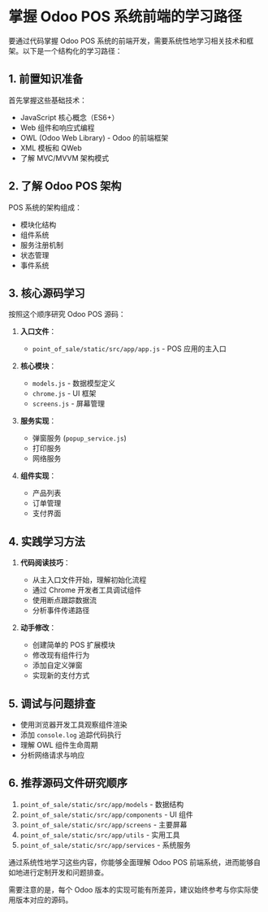 # 掌握 Odoo POS 系统前端的学习路径

要通过代码掌握 Odoo POS 系统的前端开发，需要系统性地学习相关技术和框架。以下是一个结构化的学习路径：

## 1. 前置知识准备

首先掌握这些基础技术：
- JavaScript 核心概念（ES6+）
- Web 组件和响应式编程
- OWL (Odoo Web Library) - Odoo 的前端框架
- XML 模板和 QWeb
- 了解 MVC/MVVM 架构模式

## 2. 了解 Odoo POS 架构

POS 系统的架构组成：
- 模块化结构
- 组件系统
- 服务注册机制
- 状态管理
- 事件系统

## 3. 核心源码学习

按照这个顺序研究 Odoo POS 源码：

1. **入口文件**：
   - `point_of_sale/static/src/app/app.js` - POS 应用的主入口

2. **核心模块**：
   - `models.js` - 数据模型定义
   - `chrome.js` - UI 框架
   - `screens.js` - 屏幕管理

3. **服务实现**：
   - 弹窗服务 (`popup_service.js`)
   - 打印服务
   - 网络服务

4. **组件实现**：
   - 产品列表
   - 订单管理
   - 支付界面

## 4. 实践学习方法

1. **代码阅读技巧**：
   - 从主入口文件开始，理解初始化流程
   - 通过 Chrome 开发者工具调试组件
   - 使用断点跟踪数据流
   - 分析事件传递路径

2. **动手修改**：
   - 创建简单的 POS 扩展模块
   - 修改现有组件行为
   - 添加自定义弹窗
   - 实现新的支付方式

## 5. 调试与问题排查

- 使用浏览器开发工具观察组件渲染
- 添加 `console.log` 追踪代码执行
- 理解 OWL 组件生命周期
- 分析网络请求与响应

## 6. 推荐源码文件研究顺序

1. `point_of_sale/static/src/app/models` - 数据结构
2. `point_of_sale/static/src/app/components` - UI 组件
3. `point_of_sale/static/src/app/screens` - 主要屏幕
4. `point_of_sale/static/src/app/utils` - 实用工具
5. `point_of_sale/static/src/app/services` - 系统服务

通过系统性地学习这些内容，你能够全面理解 Odoo POS 前端系统，进而能够自如地进行定制开发和问题排查。

需要注意的是，每个 Odoo 版本的实现可能有所差异，建议始终参考与你实际使用版本对应的源码。
